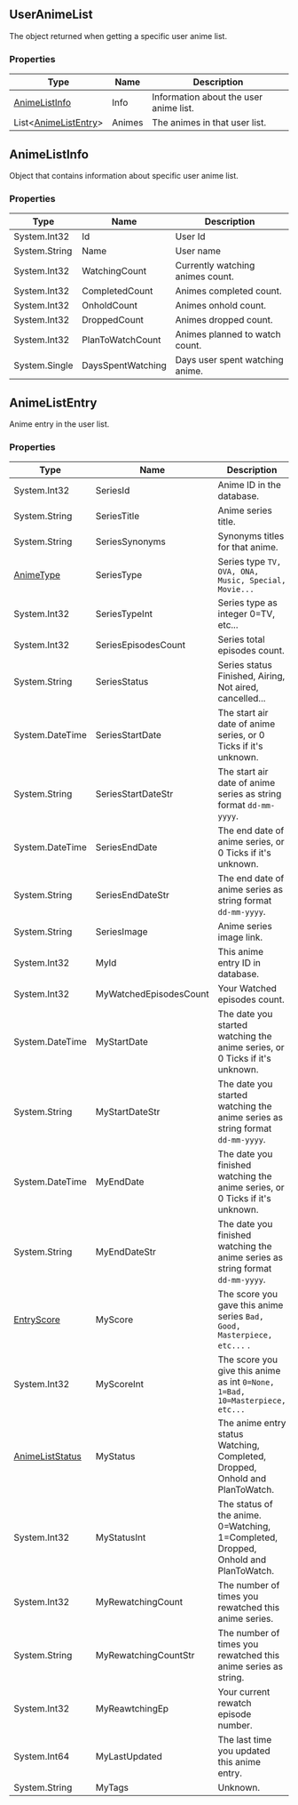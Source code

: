 ## UserAnimeList
The object returned when getting a specific user anime list.

### Properties
| Type | Name | Description |
| ---- | ---- | ----------- |
| [AnimeListInfo] | Info | Information about the user anime list. |
| List<[AnimeListEntry]> | Animes | The animes in that user list. |

## AnimeListInfo
Object that contains information about specific user anime list.

### Properties
| Type | Name | Description |
| ---- | ---- | ----------- |
| System.Int32 | Id | User Id |
| System.String | Name | User name |
| System.Int32 | WatchingCount | Currently watching animes count. |
| System.Int32 | CompletedCount | Animes completed count. |
| System.Int32 | OnholdCount | Animes onhold count. |
| System.Int32 | DroppedCount | Animes dropped count. |
| System.Int32 | PlanToWatchCount | Animes planned to watch count. |
| System.Single | DaysSpentWatching | Days user spent watching anime. |

## AnimeListEntry
Anime entry in the user list.

### Properties
| Type | Name | Description |
| ---- | ---- | ----------- |
| System.Int32 | SeriesId | Anime ID in the database. |
| System.String | SeriesTitle | Anime series title. |
| System.String | SeriesSynonyms | Synonyms titles for that anime. |
| [AnimeType] | SeriesType | Series type `TV, OVA, ONA, Music, Special, Movie...` |
| System.Int32 | SeriesTypeInt | Series type as integer 0=TV, etc... |
| System.Int32 | SeriesEpisodesCount | Series total episodes count. |
| System.String | SeriesStatus | Series status Finished, Airing, Not aired, cancelled... |
| System.DateTime | SeriesStartDate | The start air date of anime series, or 0 Ticks if it's unknown. |
| System.String | SeriesStartDateStr | The start air date of anime series as string format `dd-mm-yyyy`. |
| System.DateTime | SeriesEndDate | The end date of anime series, or 0 Ticks if it's unknown. |
| System.String | SeriesEndDateStr | The end date of anime series as string format `dd-mm-yyyy`. |
| System.String | SeriesImage | Anime series image link. |
| System.Int32 | MyId | This anime entry ID in database. |
| System.Int32 | MyWatchedEpisodesCount | Your Watched episodes count. |
| System.DateTime | MyStartDate | The date you started watching the anime series, or 0 Ticks if it's unknown. |
| System.String | MyStartDateStr | The date you started watching the anime series as string format `dd-mm-yyyy`. |
| System.DateTime | MyEndDate | The date you finished watching the anime series, or 0 Ticks if it's unknown. |
| System.String | MyEndDateStr | The date you finished watching the anime series as string format `dd-mm-yyyy`. |
| [EntryScore] | MyScore | The score you gave this anime series `Bad, Good, Masterpiece, etc...` . |
| System.Int32 | MyScoreInt | The score you give this anime as int `0=None, 1=Bad, 10=Masterpiece, etc...` |
| [AnimeListStatus] | MyStatus | The anime entry status Watching, Completed, Dropped, Onhold and PlanToWatch. |
| System.Int32 | MyStatusInt | The status of the anime. 0=Watching, 1=Completed, Dropped, Onhold and PlanToWatch. |
| System.Int32 | MyRewatchingCount | The number of times you rewatched this anime series. |
| System.String | MyRewatchingCountStr | The number of times you rewatched this anime series as string. |
| System.Int32 | MyReawtchingEp | Your current rewatch episode number. |
| System.Int64 | MyLastUpdated | The last time you updated this anime entry. |
| System.String | MyTags | Unknown. |

[AnimeListInfo]: <#useranimeinfo>
[AnimeListEntry]: <#useranimeentry>
[AnimeSearchResult]: <https://github.com/i3dprogrammer/myanimelistAPI-wrapper/blob/master/docs/Dto/AnimeSearch.md#animesearchresult>
[AnimeSearchEntry]: <https://github.com/i3dprogrammer/myanimelistAPI-wrapper/blob/master/docs/Dto/AnimeSearch.md#animesearchentry>
[MangaSearchResult]: <https://github.com/i3dprogrammer/myanimelistAPI-wrapper/blob/master/docs/Dto/MangaSearch.md#mangasearchresult>
[MangaSearchEntry]: <https://github.com/i3dprogrammer/myanimelistAPI-wrapper/blob/master/docs/Dto/MangaSearch.md#mangasearchentry>

[AnimeListStatus]: <https://github.com/i3dprogrammer/myanimelistAPI-wrapper/blob/master/docs/Enumerations.md#animeliststatus>
[MangaListStatus]: <https://github.com/i3dprogrammer/myanimelistAPI-wrapper/blob/master/docs/Enumerations.md#mangaliststatus>
[EntryScore]: <https://github.com/i3dprogrammer/myanimelistAPI-wrapper/blob/master/docs/Enumerations.md#entryscore>
[AnimeType]: <https://github.com/i3dprogrammer/myanimelistAPI-wrapper/blob/master/docs/Enumerations.md#animetype>
